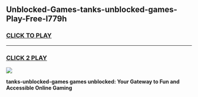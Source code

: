 
## Unblocked-Games-tanks-unblocked-games-Play-Free-l779h
<h3>
<a href="https://premium76.site?title=tanks-unblocked-games&ref=23A">CLICK TO PLAY</a></h3>
<hr>

<h3>
<a href="https://premium76.site?title=tanks-unblocked-games&ref=23A">CLICK 2 PLAY</a>
  
</h3>

<a href="https://premium76.site?title=tanks-unblocked-games&ref=23A"><img src="https://clearcache.store/games.png"></a>


**tanks-unblocked-games games unblocked: Your Gateway to Fun and Accessible Online Gaming**
